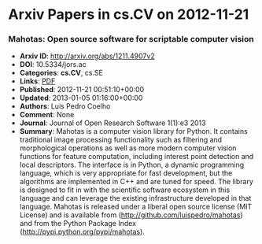 # Arxiv Papers in cs.CV on 2012-11-21
### Mahotas: Open source software for scriptable computer vision
- **Arxiv ID**: http://arxiv.org/abs/1211.4907v2
- **DOI**: 10.5334/jors.ac
- **Categories**: **cs.CV**, cs.SE
- **Links**: [PDF](http://arxiv.org/pdf/1211.4907v2)
- **Published**: 2012-11-21 00:51:10+00:00
- **Updated**: 2013-01-05 01:16:00+00:00
- **Authors**: Luis Pedro Coelho
- **Comment**: None
- **Journal**: Journal of Open Research Software 1(1):e3 2013
- **Summary**: Mahotas is a computer vision library for Python. It contains traditional image processing functionality such as filtering and morphological operations as well as more modern computer vision functions for feature computation, including interest point detection and local descriptors.   The interface is in Python, a dynamic programming language, which is very appropriate for fast development, but the algorithms are implemented in C++ and are tuned for speed. The library is designed to fit in with the scientific software ecosystem in this language and can leverage the existing infrastructure developed in that language.   Mahotas is released under a liberal open source license (MIT License) and is available from (http://github.com/luispedro/mahotas) and from the Python Package Index (http://pypi.python.org/pypi/mahotas).



